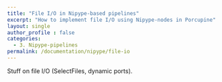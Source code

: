 ```yaml
---
title: "File I/O in Nipype-based pipelines"
excerpt: "How to implement file I/O using Nipype-nodes in Porcupine"
layout: single
author_profile : false
categories:
  - 3. Nipype-pipelines
permalink: /documentation/nipype/file-io
---
```


Stuff on file I/O (SelectFiles, dynamic ports).
